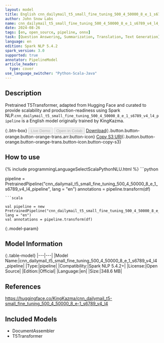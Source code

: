 ```yaml
---
layout: model
title: English cnn_dailymail_t5_small_fine_tuning_500_4_50000_8_e_1_s6789_v4_l4_pipeline pipeline T5Transformer from KingKazma
author: John Snow Labs
name: cnn_dailymail_t5_small_fine_tuning_500_4_50000_8_e_1_s6789_v4_l4_pipeline
date: 2024-08-26
tags: [en, open_source, pipeline, onnx]
task: [Question Answering, Summarization, Translation, Text Generation]
language: en
edition: Spark NLP 5.4.2
spark_version: 3.0
supported: true
annotator: PipelineModel
article_header:
  type: cover
use_language_switcher: "Python-Scala-Java"
---
```


## Description

Pretrained T5Transformer, adapted from Hugging Face and curated to provide scalability and production-readiness using Spark NLP.`cnn_dailymail_t5_small_fine_tuning_500_4_50000_8_e_1_s6789_v4_l4_pipeline` is a English model originally trained by KingKazma.

{:.btn-box}
<button class="button button-orange" disabled>Live Demo</button>
<button class="button button-orange" disabled>Open in Colab</button>
[Download](https://s3.amazonaws.com/auxdata.johnsnowlabs.com/public/models/cnn_dailymail_t5_small_fine_tuning_500_4_50000_8_e_1_s6789_v4_l4_pipeline_en_5.4.2_3.0_1724668334853.zip){:.button.button-orange.button-orange-trans.arr.button-icon}
[Copy S3 URI](s3://auxdata.johnsnowlabs.com/public/models/cnn_dailymail_t5_small_fine_tuning_500_4_50000_8_e_1_s6789_v4_l4_pipeline_en_5.4.2_3.0_1724668334853.zip){:.button.button-orange.button-orange-trans.button-icon.button-copy-s3}

## How to use



<div class="tabs-box" markdown="1">
{% include programmingLanguageSelectScalaPythonNLU.html %}
```python

pipeline = PretrainedPipeline("cnn_dailymail_t5_small_fine_tuning_500_4_50000_8_e_1_s6789_v4_l4_pipeline", lang = "en")
annotations =  pipeline.transform(df)   

```
```scala

val pipeline = new PretrainedPipeline("cnn_dailymail_t5_small_fine_tuning_500_4_50000_8_e_1_s6789_v4_l4_pipeline", lang = "en")
val annotations = pipeline.transform(df)

```
</div>

{:.model-param}
## Model Information

{:.table-model}
|---|---|
|Model Name:|cnn_dailymail_t5_small_fine_tuning_500_4_50000_8_e_1_s6789_v4_l4_pipeline|
|Type:|pipeline|
|Compatibility:|Spark NLP 5.4.2+|
|License:|Open Source|
|Edition:|Official|
|Language:|en|
|Size:|348.6 MB|

## References

https://huggingface.co/KingKazma/cnn_dailymail_t5-small_fine_tuning_500_4_50000_8_e-1_s6789_v4_l4

## Included Models

- DocumentAssembler
- T5Transformer